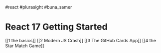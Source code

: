 #react #plurasight  #buna_samer


# React 17 Getting Started 
[[1 the basics]]
[[2 Modern JS Crash]]
[[3 The GitHub Cards App]]
[[4 the Star Match Game]]

















